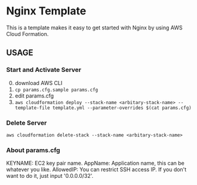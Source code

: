 # Nginx Template

This is a template makes it easy to get started with Nginx by using AWS Cloud Formation.

## USAGE
### Start and Activate Server
0. download AWS CLI
1. `cp params.cfg.sample params.cfg`
2. edit params.cfg
3. `aws cloudformation deploy --stack-name <arbitary-stack-name> --template-file template.yml --parameter-overrides $(cat params.cfg)`

### Delete Server
`aws cloudformation delete-stack --stack-name <arbitary-stack-name>`

### About params.cfg

KEYNAME: EC2 key pair name.
AppName: Application name, this can be whatever you like.
AllowedIP: You can restrict SSH access IP. If you don't want to do it, just input '0.0.0.0/32'.
